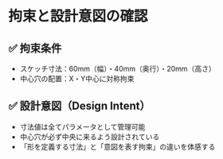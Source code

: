 # 拘束と設計意図の確認

## ✅ 拘束条件
- スケッチ寸法：60mm（幅）・40mm（奥行）・20mm（高さ）
- 中心穴の配置：X・Y中心に対称拘束

## ✅ 設計意図（Design Intent）
- 寸法値は全てパラメータとして管理可能
- 中心穴が必ず中央に来るよう設計されている
- 「形を定義する寸法」と「意図を表す拘束」の違いを体感する
